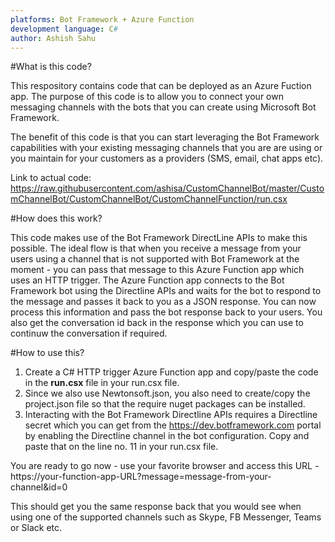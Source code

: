 ```yaml
---
platforms: Bot Framework + Azure Function
development language: C#
author: Ashish Sahu
---
```


#What is this code?

This respository contains code that can be deployed as an Azure Fuction app. The purpose of this code is to allow you to connect your own messaging channels with the bots that you can create using Microsoft Bot Framework.

The benefit of this code is that you can start leveraging the Bot Framework capabilities with your existing messaging channels that you are are using or you maintain for your customers as a providers (SMS, email, chat apps etc).

Link to actual code: https://raw.githubusercontent.com/ashisa/CustomChannelBot/master/CustomChannelBot/CustomChannelBot/CustomChannelFunction/run.csx


#How does this work?

This code makes use of the Bot Framework DirectLine APIs to make this possible. The ideal flow is that when you receive a message from your users using a channel that is not supported with Bot Framework at the moment - you can pass that message to this Azure Function app which uses an HTTP trigger. The Azure Function app connects to the Bot Framework bot using the Directline APIs and waits for the bot to respond to the message and passes it back to you as a JSON response. You can now process this information and pass the bot response back to your users. You also get the conversation id back in the response which you can use to continuw the conversation if required.

#How to use this?

1. Create a C# HTTP trigger Azure Function app and copy/paste the code in the **run.csx** file in your run.csx file.
2. Since we also use Newtonsoft.json, you also need to create/copy the project.json file so that the require nuget packages can be installed.
3. Interacting with the Bot Framework Directline APIs requires a Directline secret which you can get from the https://dev.botframework.com portal by enabling the Directline channel in the bot configuration. Copy and paste that on the line no. 11 in your run.csx file.

You are ready to go now - use your favorite browser and access this URL - https://your-function-app-URL?message=message-from-your-channel&id=0

This should get you the same response back that you would see when using one of the supported channels such as Skype, FB Messenger, Teams or Slack etc.
